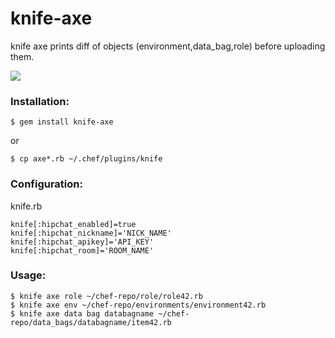 knife-axe
=========
knife axe prints diff of objects (environment,data_bag,role) before uploading them.

![](https://raw2.github.com/faja/images/master/knife-axe/knife-axe.png)

### Installation:

```
$ gem install knife-axe
```
or
```
$ cp axe*.rb ~/.chef/plugins/knife
```

### Configuration:
knife.rb
```
knife[:hipchat_enabled]=true
knife[:hipchat_nickname]='NICK_NAME'
knife[:hipchat_apikey]='API_KEY'
knife[:hipchat_room]='ROOM_NAME'
```

### Usage:
```
$ knife axe role ~/chef-repo/role/role42.rb
$ knife axe env ~/chef-repo/environments/environment42.rb
$ knife axe data bag databagname ~/chef-repo/data_bags/databagname/item42.rb
```

